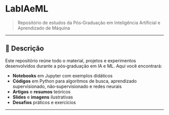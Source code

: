 # LabIAeML

> Repositório de estudos da Pós‑Graduação em Inteligência Artificial e Aprendizado de Máquina

---

## 📖 Descrição

Este repositório reúne todo o material, projetos e experimentos desenvolvidos durante a pós‑graduação em IA e ML. Aqui você encontrará:

- **Notebooks** em Jupyter com exemplos didáticos  
- **Códigos** em Python para algoritmos de busca, aprendizado supervisionado, não‑supervisionado e redes neurais  
- **Artigos** e **resumos** teóricos  
- **Slides** e **imagens** ilustrativas  
- **Desafios** práticos e exercícios  

---

